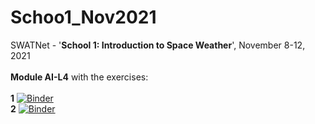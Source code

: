 # Schoo1_Nov2021
SWATNet - '**School 1: Introduction to Space Weather**', November 8-12, 2021 <br /><br />
**Module AI-L4** with the exercises:<br /><br />
**1** [![Binder](https://mybinder.org/badge_logo.svg)](https://mybinder.org/v2/gh/SWATNetSchools/School1_Nov2021/master?labpath=sunspots.ipynb) <br />
**2** [![Binder](https://mybinder.org/badge_logo.svg)](https://mybinder.org/v2/gh/SWATNetSchools/School1_Nov2021/master?labpath=facular-regions.ipynb)
